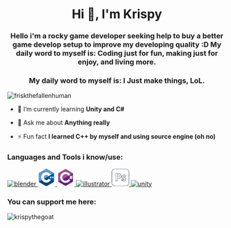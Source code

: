 <h1 align="center">Hi 👋, I'm Krispy</h1>
<h3 align="center">Hello i'm a rocky game developer seeking help to buy a better game develop setup to improve my developing quality :D My daily word to myself is: Coding just for fun, making just for enjoy, and living more.</h3>
<h3 align="center">My daily word to myself is: I Just make things, LoL.</h3>

<p align="left"> <img src="https://komarev.com/ghpvc/?username=friskthefallenhuman&label=Profile%20views&color=0e75b6&style=flat-square" alt="friskthefallenhuman" /> </p>

- 🌱 I’m currently learning **Unity and C#**

- 💬 Ask me about **Anything really**

- ⚡ Fun fact **I learned C++ by myself and using source engine (oh no)**

<h3 align="left">Languages and Tools i know/use:</h3>
<p align="left"> <a href="https://www.blender.org/" target="_blank" rel="noreferrer"> <img src="https://download.blender.org/branding/community/blender_community_badge_white.svg" alt="blender" width="40" height="40"/> </a> <a href="https://www.w3schools.com/cpp/" target="_blank" rel="noreferrer"> <img src="https://raw.githubusercontent.com/devicons/devicon/master/icons/cplusplus/cplusplus-original.svg" alt="cplusplus" width="40" height="40"/> </a> <a href="https://www.w3schools.com/cs/" target="_blank" rel="noreferrer"> <img src="https://raw.githubusercontent.com/devicons/devicon/master/icons/csharp/csharp-original.svg" alt="csharp" width="40" height="40"/> </a> <a href="https://www.adobe.com/in/products/illustrator.html" target="_blank" rel="noreferrer"> <img src="https://www.vectorlogo.zone/logos/adobe_illustrator/adobe_illustrator-icon.svg" alt="illustrator" width="40" height="40"/> </a> <a href="https://www.photoshop.com/en" target="_blank" rel="noreferrer"> <img src="https://raw.githubusercontent.com/devicons/devicon/master/icons/photoshop/photoshop-line.svg" alt="photoshop" width="40" height="40"/> </a> <a href="https://unity.com/" target="_blank" rel="noreferrer"> <img src="https://www.vectorlogo.zone/logos/unity3d/unity3d-icon.svg" alt="unity" width="40" height="40"/> </a> </p>

<h3 align="left">You can support me here:</h3>
<p><a href="https://ko-fi.com/krispythegoat"> <img align="left" src="https://cdn.ko-fi.com/cdn/kofi3.png?v=3" height="50" width="210" alt="krispythegoat" /></a></p><br><br>
